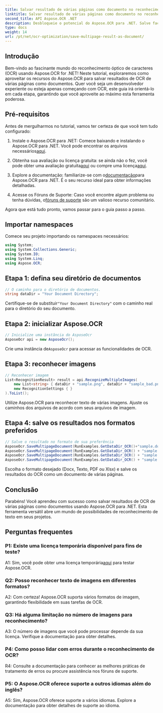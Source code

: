 ```yaml
---
title: Salvar resultado de várias páginas como documento no reconhecimento de imagem OCR
linktitle: Salvar resultado de várias páginas como documento no reconhecimento de imagem OCR
second_title: API Aspose.OCR .NET
description: Desbloqueie o potencial do Aspose.OCR para .NET. Salve facilmente resultados de OCR de várias páginas como documentos com este guia passo a passo abrangente.
type: docs
weight: 14
url: /pt/net/ocr-optimization/save-multipage-result-as-document/
---
```

## Introdução

Bem-vindo ao fascinante mundo do reconhecimento óptico de caracteres (OCR) usando Aspose.OCR for .NET! Neste tutorial, exploraremos como aproveitar os recursos do Aspose.OCR para salvar resultados de OCR de várias páginas como documentos. Quer você seja um desenvolvedor experiente ou esteja apenas começando com OCR, este guia irá orientá-lo em cada etapa, garantindo que você aproveite ao máximo esta ferramenta poderosa.

## Pré-requisitos

Antes de mergulharmos no tutorial, vamos ter certeza de que você tem tudo configurado:

1.  Instale o Aspose.OCR para .NET: Comece baixando e instalando o Aspose.OCR para .NET. Você pode encontrar os arquivos necessários[aqui](https://releases.aspose.com/ocr/net/).

2.  Obtenha sua avaliação ou licença gratuita: se ainda não o fez, você pode obter uma avaliação gratuita[aqui](https://releases.aspose.com/) ou compre uma licença[aqui](https://purchase.aspose.com/buy).

3.  Explore a documentação: familiarize-se com o[documentação](https://reference.aspose.com/ocr/net/)para Aspose.OCR para .NET. É o seu recurso ideal para obter informações detalhadas.

4.  Acesse os Fóruns de Suporte: Caso você encontre algum problema ou tenha dúvidas, o[fóruns de suporte](https://forum.aspose.com/c/ocr/16) são um valioso recurso comunitário.

Agora que está tudo pronto, vamos passar para o guia passo a passo.

## Importar namespaces

Comece seu projeto importando os namespaces necessários:

```csharp
using System;
using System.Collections.Generic;
using System.IO;
using System.Linq;
using Aspose.OCR;
```

## Etapa 1: defina seu diretório de documentos

```csharp
// O caminho para o diretório de documentos.
string dataDir = "Your Document Directory";
```

 Certifique-se de substituir`"Your Document Directory"` com o caminho real para o diretório do seu documento.

## Etapa 2: inicializar Aspose.OCR

```csharp
// Inicialize uma instância do AsposeOcr
AsposeOcr api = new AsposeOcr();
```

 Crie uma instância de`AsposeOcr` para acessar as funcionalidades de OCR.

## Etapa 3: reconhecer imagens

```csharp
// Reconhecer imagem
List<RecognitionResult> result = api.RecognizeMultipleImages(
    new List<string> { dataDir + "sample.png", dataDir + "sample_bad.png" },
    new RecognitionSettings { }
).ToList();
```

Utilize Aspose.OCR para reconhecer texto de várias imagens. Ajuste os caminhos dos arquivos de acordo com seus arquivos de imagem.

## Etapa 4: salve os resultados nos formatos preferidos

```csharp
// Salve o resultado no formato de sua preferência
AsposeOcr.SaveMultipageDocument(RunExamples.GetDataDir_OCR()+"sample.docx", SaveFormat.Docx, result);
AsposeOcr.SaveMultipageDocument(RunExamples.GetDataDir_OCR() + "sample.txt", SaveFormat.Text, result);
AsposeOcr.SaveMultipageDocument(RunExamples.GetDataDir_OCR() + "sample.pdf", SaveFormat.Pdf, result);
AsposeOcr.SaveMultipageDocument(RunExamples.GetDataDir_OCR() + "sample.xlsx", SaveFormat.Xlsx, result);
```

Escolha o formato desejado (Docx, Texto, PDF ou Xlsx) e salve os resultados do OCR como um documento de várias páginas.

## Conclusão

Parabéns! Você aprendeu com sucesso como salvar resultados de OCR de várias páginas como documentos usando Aspose.OCR para .NET. Esta ferramenta versátil abre um mundo de possibilidades de reconhecimento de texto em seus projetos.

## Perguntas frequentes

### P1: Existe uma licença temporária disponível para fins de teste?

 A1: Sim, você pode obter uma licença temporária[aqui](https://purchase.aspose.com/temporary-license/) para testar Aspose.OCR.

### Q2: Posso reconhecer texto de imagens em diferentes formatos?

A2: Com certeza! Aspose.OCR suporta vários formatos de imagem, garantindo flexibilidade em suas tarefas de OCR.

### Q3: Há alguma limitação no número de imagens para reconhecimento?

A3: O número de imagens que você pode processar depende da sua licença. Verifique a documentação para obter detalhes.

### P4: Como posso lidar com erros durante o reconhecimento de OCR?

R4: Consulte a documentação para conhecer as melhores práticas de tratamento de erros ou procure assistência nos fóruns de suporte.

### P5: O Aspose.OCR oferece suporte a outros idiomas além do inglês?

A5: Sim, Aspose.OCR oferece suporte a vários idiomas. Explore a documentação para obter detalhes de suporte ao idioma.